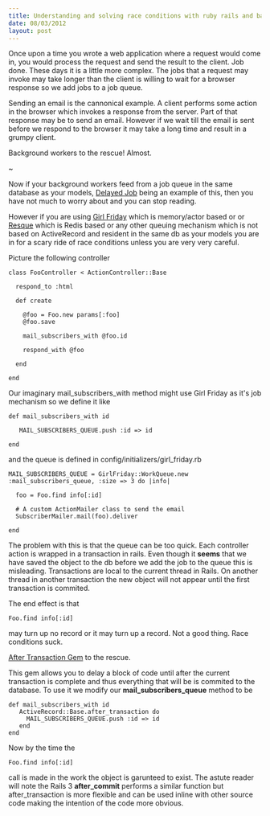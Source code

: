```yaml
--- 
title: Understanding and solving race conditions with ruby rails and background workers
date: 08/03/2012
layout: post
--- 
```


Once upon a time you wrote a web application where a request would come in, you
would process the request and send the result to the client. Job done. These days
it is a little more complex. The jobs that a request may invoke may take longer
than the client is willing to wait for a browser response so we add jobs to a
job queue.


Sending an email is the cannonical example. A client performs some action in
the browser which invokes a response from the server. Part of that response
may be to send an email. However if we wait till the email is sent before
we respond to the browser it may take a long time and result in a grumpy
client.

Background workers to the rescue! Almost.

~

Now if your background workers feed from a job queue in the same database as
your models, [Delayed Job](https://github.com/tobi/delayed_job) being an
example of this, then you have not much to worry about and you can stop
reading.

However if you are using [Girl Friday](https://github.com/mperham/girl_friday)
which is memory/actor based or or [Resque](https://github.com/defunkt/resque)
which is Redis based or any other queuing mechanism which is not based on
ActiveRecord and resident in the same db as your models you are in for a scary
ride of race conditions unless you are very very careful.

Picture the following controller

    class FooController < ActionController::Base

      respond_to :html

      def create
        
        @foo = Foo.new params[:foo]
        @foo.save

        mail_subscribers_with @foo.id

        respond_with @foo

      end

    end

Our imaginary mail_subscribers_with method might use Girl Friday as it's
job mechanism so we define it like

    def mail_subscribers_with id
       
       MAIL_SUBSCRIBERS_QUEUE.push :id => id

    end

and the queue is defined in config/initializers/girl_friday.rb


    MAIL_SUBSCRIBERS_QUEUE = GirlFriday::WorkQueue.new :mail_subscribers_queue, :size => 3 do |info|
      
      foo = Foo.find info[:id]

      # A custom ActionMailer class to send the email
      SubscriberMailer.mail(foo).deliver

    end


The problem with this is that the queue can be too quick. Each controller
action is wrapped in a transaction in rails. Even though it **seems** that we
have saved the object to the db before we add the job to the queue this is
misleading. Transactions are local to the current thread in Rails. On another
thread in another transaction the new object will not appear until the first
transaction is commited. 

The end effect is that

    Foo.find info[:id]

may turn up no record or it may turn up a record. Not a good thing. Race 
conditions suck.

[After Transaction Gem](https://github.com/grosser/ar_after_transaction) to
the rescue.

This gem allows you to delay a block of code until after the current
transaction is complete and thus everything that will be is commited
to the database. To use it we modify our **mail_subscribers_queue**
method to be

    def mail_subscribers_with id
       ActiveRecord::Base.after_transaction do
         MAIL_SUBSCRIBERS_QUEUE.push :id => id
       end
    end


Now by the time the 

    Foo.find info[:id]

call is made in the work the object is garunteed to exist. The astute
reader will note the Rails 3 **after_commit** performs a similar function
but after_transaction is more flexible and can be used inline
with other source code making the intention of the code more obvious.


  
